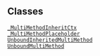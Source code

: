 ---
---
## Classes

<a href="../object/_MultiMethodInheritCtx.html#_MultiMethodInheritCtx"
target="main"><code>_MultiMethodInheritCtx</code></a>  
<a href="../object/_MultiMethodPlaceholder.html#_MultiMethodPlaceholder"
target="main"><code>_MultiMethodPlaceholder</code></a>  
<a
href="../object/UnboundInheritedMultiMethod.html#UnboundInheritedMultiMethod"
target="main"><code>UnboundInheritedMultiMethod</code></a>  
<a href="../object/UnboundMultiMethod.html#UnboundMultiMethod"
target="main"><code>UnboundMultiMethod</code></a>  
